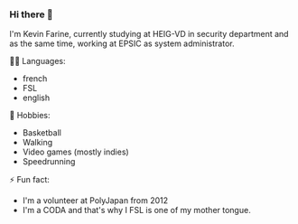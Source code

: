 ### Hi there 👋
I'm Kevin Farine, currently studying at HEIG-VD in security department and as the same time, working at EPSIC as system administrator.

🧏‍♂️ Languages:
- french
- FSL
- english

🏀 Hobbies:
- Basketball
- Walking
- Video games (mostly indies)
- Speedrunning

⚡ Fun fact: 
- I'm a volunteer at PolyJapan from 2012
- I'm a CODA and that's why I FSL is one of my mother tongue.
<!--
**KevinFarine/KevinFarine** is a ✨ _special_ ✨ repository because its `README.md` (this file) appears on your GitHub profile.

Here are some ideas to get you started:

- 🔭 I’m currently working on ...
- 🌱 I’m currently learning ...
- 👯 I’m looking to collaborate on ...
- 🤔 I’m looking for help with ...
- 💬 Ask me about ...
- 📫 How to reach me: ...
- 😄 Pronouns: ...
- ⚡ Fun fact: ...
-->
